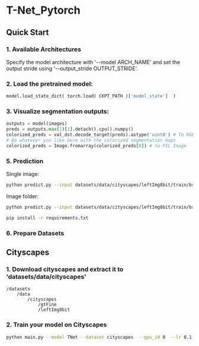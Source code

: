 # T-Net_Pytorch


## Quick Start 

### 1. Available Architectures
Specify the model architecture with '--model ARCH_NAME' and set the output stride using '--output_stride OUTPUT_STRIDE'.

### 2. Load the pretrained model:
```python
model.load_state_dict( torch.load( CKPT_PATH )['model_state']  )
```
### 3. Visualize segmentation outputs:
```python
outputs = model(images)
preds = outputs.max(1)[1].detach().cpu().numpy()
colorized_preds = val_dst.decode_target(preds).astype('uint8') # To RGB images, (N, H, W, 3), ranged 0~255, numpy array
# Do whatever you like here with the colorized segmentation maps
colorized_preds = Image.fromarray(colorized_preds[0]) # to PIL Image
```
### 5. Prediction
Single image:
```bash
python predict.py --input datasets/data/cityscapes/leftImg8bit/train/bremen/bremen_000000_000019_leftImg8bit.png  --dataset cityscapes --model TNet --ckpt checkpoints/best_TNet_cityscapes_os16.pth --save_val_results_to test_results
```

Image folder:
```bash
python predict.py --input datasets/data/cityscapes/leftImg8bit/train/bremen  --dataset cityscapes --model TNet --ckpt checkpoints/best_TNet_cityscapes_os16.pth --save_val_results_to test_results
```

```bash
pip install -r requirements.txt
```

### 6. Prepare Datasets

## Cityscapes

### 1. Download cityscapes and extract it to 'datasets/data/cityscapes'

```
/datasets
    /data
        /cityscapes
            /gtFine
            /leftImg8bit
```

### 2. Train your model on Cityscapes

```bash
python main.py --model TNet --dataset cityscapes  --gpu_id 0  --lr 0.1  --crop_size 640 --batch_size 4 --output_stride 16 --data_root 
```
